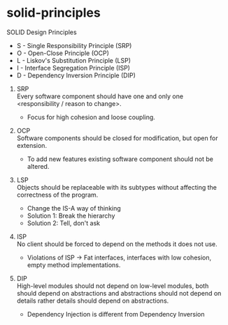 # solid-principles

SOLID Design Principles

- S - Single Responsibility Principle (SRP)
- O - Open-Close Principle (OCP)
- L - Liskov's Substitution Principle (LSP)
- I - Interface Segregation Principle (ISP)
- D - Dependency Inversion Principle (DIP)

1. SRP <br/>
	Every software component should have one and only one <responsibility / reason to change>.
	
	- Focus for high cohesion and loose coupling.
	
2. OCP <br/>
	Software components should be closed for modification, but open for extension.
	
	- To add new features existing software component should not be altered.

3. LSP <br/>
	Objects should be replaceable with its subtypes without affecting the correctness of the program.
	
	- Change the IS-A way of thinking
	- Solution 1: Break the hierarchy
	- Solution 2: Tell, don't ask
	
4. ISP <br/>
	No client should be forced to depend on the methods it does not use.
	
	- Violations of ISP -> Fat interfaces, interfaces with low cohesion, empty method implementations.
	
5. DIP <br/>
	High-level modules should not depend on low-level modules, both should depend on abstractions and abstractions should not depend on details rather details should depend on abstractions.
	
	- Dependency Injection is different from Dependency Inversion

